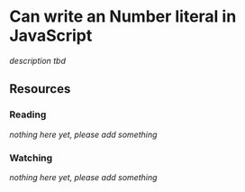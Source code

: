 # Can write an Number literal in JavaScript

_description tbd_

## Resources

### Reading

_nothing here yet, please add something_

### Watching

_nothing here yet, please add something_
